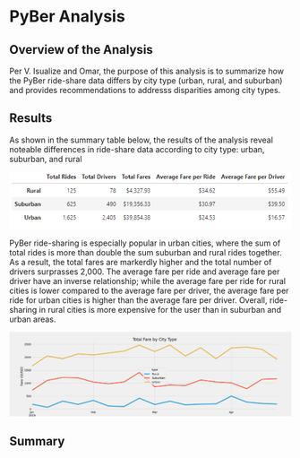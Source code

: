 # PyBer Analysis


## Overview of the Analysis
Per V. Isualize and Omar, the purpose of this analysis is to summarize how the PyBer ride-share data differs by city type (urban, rural, and suburban) and provides recommendations to addresss disparities among city types. 


## Results
As shown in the summary table below, the results of the analysis reveal noteable differences in ride-share data according to city type: urban, suburban, and rural

![This is an image](https://github.com/mmstrouth/PyBer_Analysis/blob/5ffe3d7e8c1388482cb1635b25086dc59ba59f33/Starter_Code/Starter_Code/analysis/pyber_summary_table.png)

PyBer ride-sharing is especially popular in urban cities, where the sum of total rides is more than double the sum suburban and rural rides together. As a result, the total fares are markerdly higher and the total number of drivers surprasses 2,000. The average fare per ride and average fare per driver have an inverse relationship; while the average fare per ride for rural cities is lower compared to the average fare per driver, the average fare per ride for urban cities is higher than the average fare per driver. Overall, ride-sharing in rural cities is more expensive for the user than in suburban and urban areas. 


![This is an image](https://github.com/mmstrouth/PyBer_Analysis/blob/26c8b351bfd116969fd624205c1fcd9fc9f03c68/Starter_Code/Starter_Code/analysis/PyBer_fare_summary.png) 



## Summary




